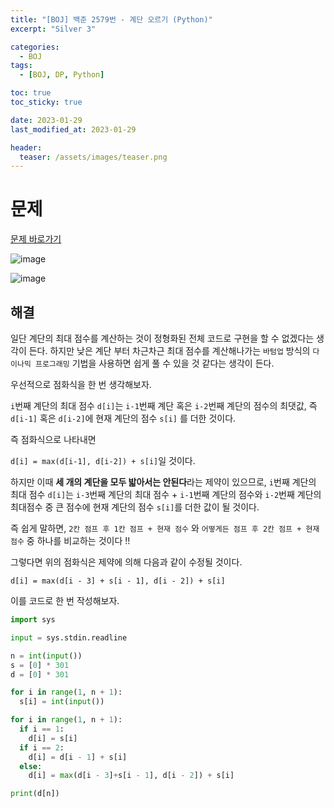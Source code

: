 ```yaml
---
title: "[BOJ] 백준 2579번 - 계단 오르기 (Python)"
excerpt: "Silver 3"

categories:
  - BOJ
tags:
  - [BOJ, DP, Python]

toc: true
toc_sticky: true

date: 2023-01-29
last_modified_at: 2023-01-29

header:
  teaser: /assets/images/teaser.png
---
```


# 문제

[문제 바로가기](https://www.acmicpc.net/problem/2579)

![image](https://user-images.githubusercontent.com/121740394/215330553-4ce114e8-08d8-49b3-9169-b351f96e6059.png)

![image](https://user-images.githubusercontent.com/121740394/215330585-4463a0cb-c2ef-4b7f-8469-a40a7fb7084a.png)

## 해결

일단 계단의 최대 점수를 계산하는 것이 정형화된 전체 코드로 구현을 할 수 없겠다는 생각이 든다. 하지만 낮은 계단 부터 차근차근 최대 점수를 계산해나가는 `바텀업` 방식의 `다이나믹 프로그래밍` 기법을 사용하면 쉽게 풀 수 있을 것 같다는 생각이 든다.

우선적으로 점화식을 한 번 생각해보자.

`i`번째 계단의 최대 점수 `d[i]`는 `i-1`번째 계단 혹은 `i-2`번째 계단의 점수의 최댓값, 즉 `d[i-1]` 혹은 `d[i-2]`에 현재 계단의 점수 `s[i]` 를 더한 것이다.

즉 점화식으로 나타내면

`d[i] = max(d[i-1], d[i-2]) + s[i]`일 것이다.

하지만 이때 **세 개의 계단을 모두 밟아서는 안된다**라는 제약이 있으므로, `i`번째 계단의 최대 점수 `d[i]`는 `i-3`번째 계단의 최대 점수 + `i-1`번째 계단의 점수와 `i-2`번째 계단의 최대점수 중 큰 점수에 현재 계단의 점수 `s[i]`를 더한 값이 될 것이다.

즉 쉽게 말하면, `2칸 점프 후 1칸 점프 + 현재 점수` 와 `어떻게든 점프 후 2칸 점프 + 현재 점수` 중 하나를 비교하는 것이다 !!

그렇다면 위의 점화식은 제약에 의해 다음과 같이 수정될 것이다.

`d[i] = max(d[i - 3] + s[i - 1], d[i - 2]) + s[i]`

이를 코드로 한 번 작성해보자.

```py
import sys

input = sys.stdin.readline

n = int(input())
s = [0] * 301
d = [0] * 301

for i in range(1, n + 1):
  s[i] = int(input())

for i in range(1, n + 1):
  if i == 1:
    d[i] = s[i]
  if i == 2:
    d[i] = d[i - 1] + s[i]
  else:
    d[i] = max(d[i - 3]+s[i - 1], d[i - 2]) + s[i]

print(d[n])
```